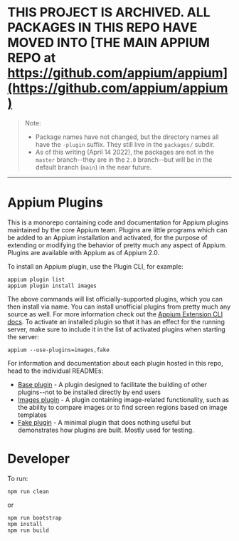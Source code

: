 # THIS PROJECT IS ARCHIVED. ALL PACKAGES IN THIS REPO HAVE MOVED INTO [THE MAIN APPIUM REPO at https://github.com/appium/appium](https://github.com/appium/appium)

> Note:
> - Package names have not changed, but the directory names all have the `-plugin` suffix. They still live in the `packages/` subdir.
> - As of this writing (April 14 2022), the packages are not in the `master` branch--they are in the `2.0` branch--but will be in the default branch (`main`) in the near future.

* * *
# Appium Plugins

This is a monorepo containing code and documentation for Appium plugins maintained by the core Appium team. Plugins are little programs which can be added to an Appium installation and activated, for the purpose of extending or modifying the behavior of pretty much any aspect of Appium. Plugins are available with Appium as of Appium 2.0.

To install an Appium plugin, use the Plugin CLI, for example:

```
appium plugin list
appium plugin install images
```

The above commands will list officially-supported plugins, which you can then install via name. You can install unofficial plugins from pretty much any source as well. For more information check out the [Appium Extension CLI docs](#TODO). To activate an installed plugin so that it has an effect for the running server, make sure to include it in the list of activated plugins when starting the server:

```
appium --use-plugins=images,fake
```

For information and documentation about each plugin hosted in this repo, head to the individual READMEs:

* [Base plugin](packages/base) - A plugin designed to facilitate the building of other plugins--not to be installed directly by end users
* [Images plugin](packages/images) - A plugin containing image-related functionality, such as the ability to compare images or to find screen regions based on image templates
* [Fake plugin](packages/fake) - A minimal plugin that does nothing useful but demonstrates how plugins are built. Mostly used for testing.

# Developer

To run:

```
npm run clean
```

or

```
npm run bootstrap
npm install
npm run build
```
